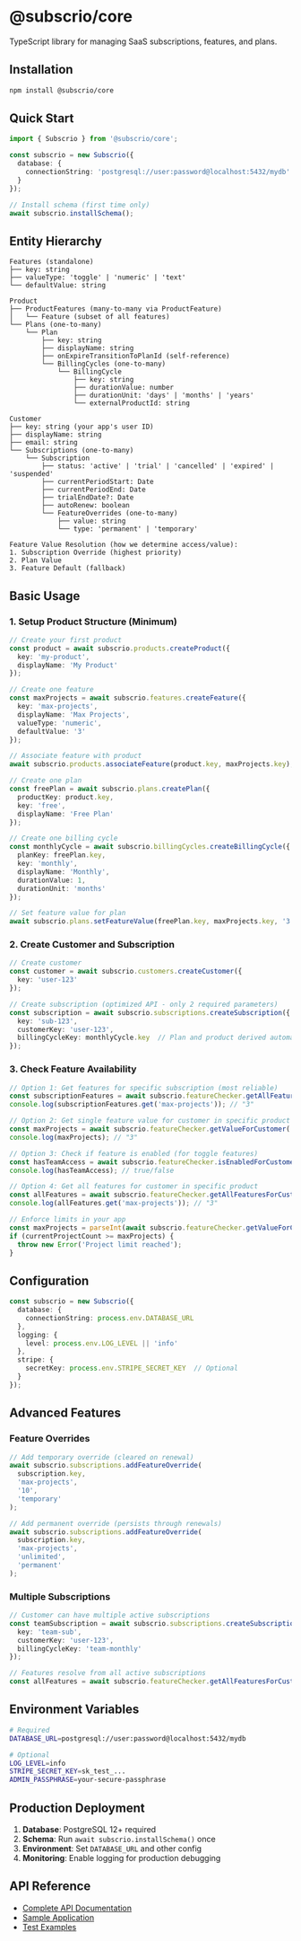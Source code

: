 # @subscrio/core

TypeScript library for managing SaaS subscriptions, features, and plans.

## Installation

```bash
npm install @subscrio/core
```

## Quick Start

```typescript
import { Subscrio } from '@subscrio/core';

const subscrio = new Subscrio({
  database: {
    connectionString: 'postgresql://user:password@localhost:5432/mydb'
  }
});

// Install schema (first time only)
await subscrio.installSchema();
```

## Entity Hierarchy

```
Features (standalone)
├── key: string
├── valueType: 'toggle' | 'numeric' | 'text'
└── defaultValue: string

Product
├── ProductFeatures (many-to-many via ProductFeature)
│   └── Feature (subset of all features)
└── Plans (one-to-many)
    └── Plan
        ├── key: string
        ├── displayName: string
        ├── onExpireTransitionToPlanId (self-reference)
        └── BillingCycles (one-to-many)
            └── BillingCycle
                ├── key: string
                ├── durationValue: number
                ├── durationUnit: 'days' | 'months' | 'years'
                └── externalProductId: string

Customer
├── key: string (your app's user ID)
├── displayName: string
├── email: string
└── Subscriptions (one-to-many)
    └── Subscription
        ├── status: 'active' | 'trial' | 'cancelled' | 'expired' | 'suspended'
        ├── currentPeriodStart: Date
        ├── currentPeriodEnd: Date
        ├── trialEndDate?: Date
        ├── autoRenew: boolean
        └── FeatureOverrides (one-to-many)
            ├── value: string
            └── type: 'permanent' | 'temporary'

Feature Value Resolution (how we determine access/value):
1. Subscription Override (highest priority)
2. Plan Value
3. Feature Default (fallback)
```

## Basic Usage

### 1. Setup Product Structure (Minimum)

```typescript
// Create your first product
const product = await subscrio.products.createProduct({
  key: 'my-product',
  displayName: 'My Product'
});

// Create one feature
const maxProjects = await subscrio.features.createFeature({
  key: 'max-projects',
  displayName: 'Max Projects',
  valueType: 'numeric',
  defaultValue: '3'
});

// Associate feature with product
await subscrio.products.associateFeature(product.key, maxProjects.key);

// Create one plan
const freePlan = await subscrio.plans.createPlan({
  productKey: product.key,
  key: 'free',
  displayName: 'Free Plan'
});

// Create one billing cycle
const monthlyCycle = await subscrio.billingCycles.createBillingCycle({
  planKey: freePlan.key,
  key: 'monthly',
  displayName: 'Monthly',
  durationValue: 1,
  durationUnit: 'months'
});

// Set feature value for plan
await subscrio.plans.setFeatureValue(freePlan.key, maxProjects.key, '3');
```

### 2. Create Customer and Subscription

```typescript
// Create customer
const customer = await subscrio.customers.createCustomer({
  key: 'user-123'
});

// Create subscription (optimized API - only 2 required parameters)
const subscription = await subscrio.subscriptions.createSubscription({
  key: 'sub-123',
  customerKey: 'user-123',
  billingCycleKey: monthlyCycle.key  // Plan and product derived automatically
});
```

### 3. Check Feature Availability

```typescript
// Option 1: Get features for specific subscription (most reliable)
const subscriptionFeatures = await subscrio.featureChecker.getAllFeaturesForSubscription(subscription.key);
console.log(subscriptionFeatures.get('max-projects')); // "3"

// Option 2: Get single feature value for customer in specific product
const maxProjects = await subscrio.featureChecker.getValueForCustomer('user-123', product.key, 'max-projects');
console.log(maxProjects); // "3"

// Option 3: Check if feature is enabled (for toggle features)
const hasTeamAccess = await subscrio.featureChecker.isEnabledForCustomer('user-123', product.key, 'team-collaboration');
console.log(hasTeamAccess); // true/false

// Option 4: Get all features for customer in specific product
const allFeatures = await subscrio.featureChecker.getAllFeaturesForCustomer('user-123', product.key);
console.log(allFeatures.get('max-projects')); // "3"

// Enforce limits in your app
const maxProjects = parseInt(await subscrio.featureChecker.getValueForCustomer('user-123', product.key, 'max-projects') || '0');
if (currentProjectCount >= maxProjects) {
  throw new Error('Project limit reached');
}
```

## Configuration

```typescript
const subscrio = new Subscrio({
  database: {
    connectionString: process.env.DATABASE_URL
  },
  logging: {
    level: process.env.LOG_LEVEL || 'info'
  },
  stripe: {
    secretKey: process.env.STRIPE_SECRET_KEY  // Optional
  }
});
```

## Advanced Features

### Feature Overrides
```typescript
// Add temporary override (cleared on renewal)
await subscrio.subscriptions.addFeatureOverride(
  subscription.key, 
  'max-projects', 
  '10', 
  'temporary'
);

// Add permanent override (persists through renewals)
await subscrio.subscriptions.addFeatureOverride(
  subscription.key, 
  'max-projects', 
  'unlimited', 
  'permanent'
);
```

### Multiple Subscriptions
```typescript
// Customer can have multiple active subscriptions
const teamSubscription = await subscrio.subscriptions.createSubscription({
  key: 'team-sub',
  customerKey: 'user-123',
  billingCycleKey: 'team-monthly'
});

// Features resolve from all active subscriptions
const allFeatures = await subscrio.featureChecker.getAllFeaturesForCustomer('user-123', 'my-product');
```

## Environment Variables

```bash
# Required
DATABASE_URL=postgresql://user:password@localhost:5432/mydb

# Optional
LOG_LEVEL=info
STRIPE_SECRET_KEY=sk_test_...
ADMIN_PASSPHRASE=your-secure-passphrase
```

## Production Deployment

1. **Database**: PostgreSQL 12+ required
2. **Schema**: Run `await subscrio.installSchema()` once
3. **Environment**: Set `DATABASE_URL` and other config
4. **Monitoring**: Enable logging for production debugging

## API Reference

- [Complete API Documentation](./docs/API_REFERENCE.md)
- [Sample Application](./sample/)
- [Test Examples](./tests/e2e/)

